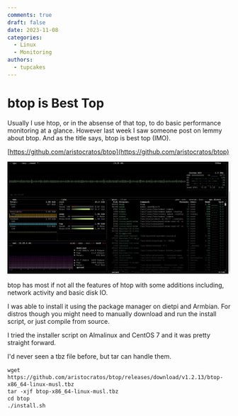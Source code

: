 ```yaml
---
comments: true
draft: false
date: 2023-11-08
categories:
  - Linux
  - Monitoring
authors:
  - tupcakes
---
```



# btop is Best Top
Usually I use htop, or in the absense of that top, to do basic performance monitoring at a glance. However last week I saw someone post on lemmy about btop. And as the title says, btop is best top (IMO).

[https://github.com/aristocratos/btop](https://github.com/aristocratos/btop)

![Alt text](assets/2023-11-08-btop.png)

<!-- more -->

btop has most if not all the features of htop with some additions including, network activity and basic disk IO.

I was able to install it using the package manager on dietpi and Armbian. For distros though you might need to manually download and run the install script, or just compile from source.

I tried the installer script on Almalinux and CentOS 7 and it was pretty straight forward.

I'd never seen a tbz file before, but tar can handle them.

```shell
wget https://github.com/aristocratos/btop/releases/download/v1.2.13/btop-x86_64-linux-musl.tbz
tar -xjf btop-x86_64-linux-musl.tbz
cd btop
./install.sh
```
